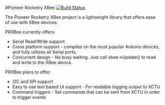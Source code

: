 #Pioneer Rocketry XBee [![Build Status](https://travis-ci.org/Pioneer-Rocketry/Pioneer-Rocketry-XBee.svg?branch=master)](https://travis-ci.org/Pioneer-Rocketry/Pioneer-Rocketry-XBee)


The Pioneer Rocketry XBee project is a lightweight library that offers ease of use with XBee devices. 

PRXBee currently offers: 
* Serial Read/Write support
* Cross platform support - compiles on the most popular Arduino devices, and fully utilizes all Serial ports. 
* Concurrent design - No busy waiting. Just call xbee->Update() to read and write to the XBee device. 

PRXBee plans to offer: 
* I2C and SPI support
* Easy to use text based UI support - For readable logging output to XCTU
* Command triggers - Set commands that can be sent from XCTU in order to trigger events



